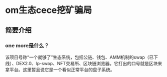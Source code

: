 # om生态cece挖矿骗局

## 简要介绍

### one more是什么？

该项目号称“一个就够了”生态系统，包括公链、钱包、AMM机制的swap（已下线）、DEX2.0、lp-swap、NFT交易所、区块链浏览器。它打出的口号就是区块来拿平台。这里暂且说它是一个看似正常平台的盘子系统。

